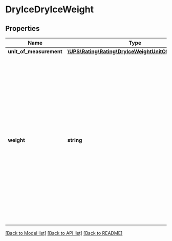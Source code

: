 # DryIceDryIceWeight

## Properties
Name | Type | Description | Notes
------------ | ------------- | ------------- | -------------
**unit_of_measurement** | [**\UPS\Rating\Rating\DryIceWeightUnitOfMeasurement**](DryIceWeightUnitOfMeasurement.md) |  | 
**weight** | **string** | Weight for Dry Ice. Cannot be more than package weight. Should be more than 0.0. Valid characters are 0-9 and \&quot;.\&quot; (Decimal point). Limit to 1 digit after the decimal. The maximum length of the field is 5 including \&quot;.\&quot; and can hold up to 1 decimal place. | 

[[Back to Model list]](../../README.md#documentation-for-models) [[Back to API list]](../../README.md#documentation-for-api-endpoints) [[Back to README]](../../README.md)

